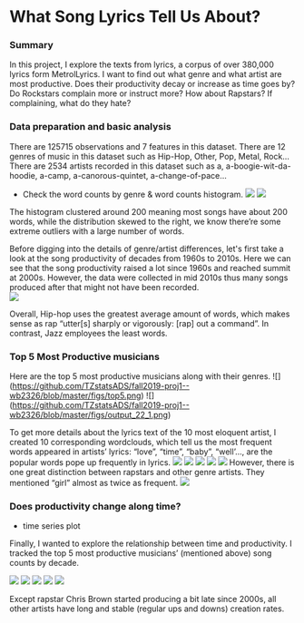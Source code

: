 # What Song Lyrics Tell Us About?

### Summary

In this project, I explore the texts from lyrics, a corpus of over 380,000 lyrics form MetrolLyrics. I want to find out what genre and what artist are most productive. Does their productivity decay or increase as time goes by? Do Rockstars complain more or instruct more? How about Rapstars? If complaining, what do they hate?

### Data preparation and basic analysis

There are 125715 observations and 7 features in this dataset. There are 12 genres of music in this dataset such as Hip-Hop, Other, Pop, Metal, Rock... There are 2534 artists recorded in this dataset such as a, a-boogie-wit-da-hoodie, a-camp, a-canorous-quintet, a-change-of-pace...

+ Check the word counts by genre & word counts histogram.
![](https://github.com/TZstatsADS/fall2019-proj1--wb2326/blob/master/figs/word_count_by_genre.png)
![](https://github.com/TZstatsADS/fall2019-proj1--wb2326/blob/master/figs/output_18_1.png)

The histogram clustered around 200 meaning most songs have about 200 words, while the distribution skewed to the right, we know there’re some extreme outliers with a large number of words. 

Before digging into the details of genre/artist differences, let's first take a look at the song productivity of decades from 1960s to 2010s. Here we can see that the song productivity raised a lot since 1960s and reached summit at 2000s. However, the data were collected in mid 2010s thus many songs produced after that might not have been recorded.  
![](https://github.com/TZstatsADS/fall2019-proj1--wb2326/blob/master/figs/output_19_0.png)

Overall, Hip-hop uses the greatest average amount of words, which makes sense as rap “utter[s] sharply or vigorously: [rap] out a command”. In contrast, Jazz employees the least words.

### Top 5 Most Productive musicians

Here are the top 5 most productive musicians along with their genres.
![] (https://github.com/TZstatsADS/fall2019-proj1--wb2326/blob/master/figs/top5.png)
![] (https://github.com/TZstatsADS/fall2019-proj1--wb2326/blob/master/figs/output_22_1.png)

To get more details about the lyrics text of the 10 most eloquent artist, I created 10 corresponding wordclouds, which tell us the most frequent words appeared in artists’ lyrics: “love”, “time”, “baby”, “well’…, are the popular words pope up frequently in lyrics.
![](https://github.com/TZstatsADS/fall2019-proj1--wb2326/blob/master/figs/output_30_0.png)
![](https://github.com/TZstatsADS/fall2019-proj1--wb2326/blob/master/figs/output_31_0.png)
![](https://github.com/TZstatsADS/fall2019-proj1--wb2326/blob/master/figs/output_32_0.png)
![](https://github.com/TZstatsADS/fall2019-proj1--wb2326/blob/master/figs/output_33_0.png)
![](https://github.com/TZstatsADS/fall2019-proj1--wb2326/blob/master/figs/output_34_0.png)
However, there is one great distinction between rapstars and other genre artists. They mentioned “girl” almost as twice as frequent.
![](https://github.com/TZstatsADS/fall2019-proj1--wb2326/blob/master/figs/words_ratio.png)

### Does productivity change along time?
+ time series plot

Finally, I wanted to explore the relationship between time and productivity. I tracked the top 5 most productive musicians’ (mentioned above) song counts by decade. 

![](https://github.com/TZstatsADS/fall2019-proj1--wb2326/blob/master/figs/output_35_1.png)
![](https://github.com/TZstatsADS/fall2019-proj1--wb2326/blob/master/figs/output_36_1.png)
![](https://github.com/TZstatsADS/fall2019-proj1--wb2326/blob/master/figs/output_37_1.png)
![](https://github.com/TZstatsADS/fall2019-proj1--wb2326/blob/master/figs/output_38_1.png)
![](https://github.com/TZstatsADS/fall2019-proj1--wb2326/blob/master/figs/output_39_1.png)

Except rapstar Chris Brown started producing a bit late since 2000s, all other artists have long and stable (regular ups and downs) creation rates.  
